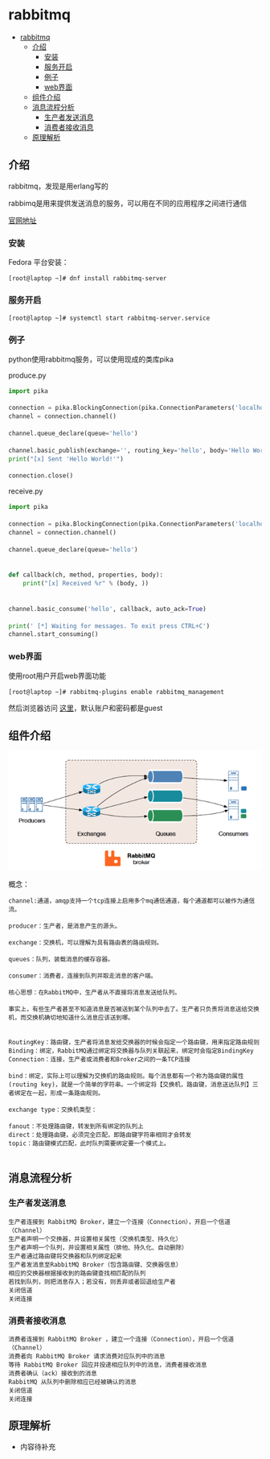 # rabbitmq
<!-- TOC -->

- [rabbitmq](#rabbitmq)
    - [介绍](#介绍)
        - [安装](#安装)
        - [服务开启](#服务开启)
        - [例子](#例子)
        - [web界面](#web界面)
    - [组件介绍](#组件介绍)
    - [消息流程分析](#消息流程分析)
        - [生产者发送消息](#生产者发送消息)
        - [消费者接收消息](#消费者接收消息)
    - [原理解析](#原理解析)

<!-- /TOC -->

## 介绍

rabbitmq，发现是用erlang写的

rabbimq是用来提供发送消息的服务，可以用在不同的应用程序之间进行通信

[官网地址](https://www.rabbitmq.com/)

### 安装
Fedora 平台安装：
```
[root@laptop ~]# dnf install rabbitmq-server
```

### 服务开启
```
[root@laptop ~]# systemctl start rabbitmq-server.service
```

### 例子

python使用rabbitmq服务，可以使用现成的类库pika


produce.py
```python
import pika

connection = pika.BlockingConnection(pika.ConnectionParameters('localhost'))
channel = connection.channel()

channel.queue_declare(queue='hello')

channel.basic_publish(exchange='', routing_key='hello', body='Hello World!')
print("[x] Sent 'Hello World!'")

connection.close()
```


receive.py
```python
import pika

connection = pika.BlockingConnection(pika.ConnectionParameters('localhost'))
channel = connection.channel()

channel.queue_declare(queue='hello')


def callback(ch, method, properties, body):
    print("[x] Received %r" % (body, ))


channel.basic_consume('hello', callback, auto_ack=True)

print(' [*] Waiting for messages. To exit press CTRL+C')
channel.start_consuming()
```

### web界面

使用root用户开启web界面功能
```
[root@laptop ~]# rabbitmq-plugins enable rabbitmq_management
```
然后浏览器访问 [这里](http://localhost:15672)，默认账户和密码都是guest


## 组件介绍

![Alt text](./rabbitmq_example.png)




概念：
```
channel:通道，amqp支持一个tcp连接上启用多个mq通信通道，每个通道都可以被作为通信流。

producer：生产者，是消息产生的源头。

exchange：交换机，可以理解为具有路由表的路由规则。

queues：队列，装载消息的缓存容器。

consumer：消费者，连接到队列并取走消息的客户端。

核心思想：在RabbitMQ中，生产者从不直接将消息发送给队列。

事实上，有些生产者甚至不知道消息是否被送到某个队列中去了。生产者只负责将消息送给交换机，而交换机确切地知道什么消息应该送到哪。


RoutingKey：路由键，生产者将消息发给交换器的时候会指定一个路由键，用来指定路由规则
Binding：绑定，RabbitMQ通过绑定将交换器与队列关联起来，绑定时会指定BindingKey
Connection：连接，生产者或消费者和Broker之间的一条TCP连接

bind：绑定，实际上可以理解为交换机的路由规则。每个消息都有一个称为路由键的属性(routing key)，就是一个简单的字符串。一个绑定将【交换机，路由键，消息送达队列】三者绑定在一起，形成一条路由规则。

exchange type：交换机类型：

fanout：不处理路由键，转发到所有绑定的队列上
direct：处理路由键，必须完全匹配，即路由键字符串相同才会转发
topic：路由键模式匹配，此时队列需要绑定要一个模式上。


```

## 消息流程分析

### 生产者发送消息

```
生产者连接到 RabbitMQ Broker，建立一个连接（Connection），开启一个信道（Channel）
生产者声明一个交换器，并设置相关属性（交换机类型、持久化）
生产者声明一个队列，并设置相关属性（排他、持久化、自动删除）
生产者通过路由键将交换器和队列绑定起来
生产者发消息至RabbitMQ Broker（包含路由键、交换器信息）
相应的交换器根据接收到的路由键查找相匹配的队列
若找到队列，则把消息存入；若没有，则丢弃或者回退给生产者
关闭信道
关闭连接
```

### 消费者接收消息
```
消费者连接到 RabbitMQ Broker ，建立一个连接（Connection），开启一个信道（Channel）
消费者向 RabbitMQ Broker 请求消费对应队列中的消息
等待 RabbitMQ Broker 回应并投递相应队列中的消息，消费者接收消息
消费者确认（ack）接收到的消息
RabbitMQ 从队列中删除相应已经被确认的消息
关闭信道
关闭连接

```


## 原理解析

* 内容待补充